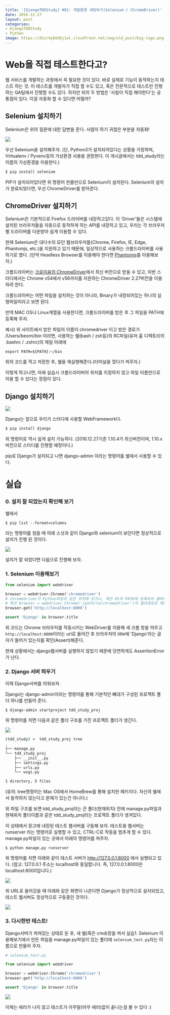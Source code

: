 ```yaml
---
title: '[DjangoTDDStudy] #01: 개발환경 세팅하기(Selenium / ChromeDriver)'
date: 2016-12-27
layout: post
categories:
- DjangoTDDStudy
- Python
image: https://d1sr4ybm5bj1wl.cloudfront.net/img/old_post/big-logo.png
---
```



# Web을 직접 테스트한다고?

웹 서비스를 개발하는 과정에서 꼭 필요한 것이 있다. 바로 실제로 기능이 동작하는지 테스트 하는 것.
이 테스트를 개발자가 직접 할 수도 있고, 혹은 전문적으로 테스트만 진행하는 QA팀에서 진행할 수도 있다.
하지만 위의 두 방법은 '사람이 직접 해야한다'는 공통점이 있다. 이걸 자동화 할 수 있다면 어떨까?

## Selenium 설치하기

Selenium은 위의 질문에 대한 답변을 준다. 사람이 하기 귀찮은 부분을 자동화!

![]({{site.static_url}}/img/dropbox/2016-12-27%2001.19.12.png)

우선 Selenium을 설치해주자.
(단, Python3가 설치되어있다는 상황을 가정하며, Virtualenv / Pyvenv등의 가상환경 사용을 권장한다. 이 게시글에서는 tdd_study라는 이름의 가상환경을 이용한다.)

```sh
$ pip install selenium
```

PIP가 설치되어있다면 위 명령어 한줄만으로 Selenium이 설치된다.
Selenium의 설치가 완료되었다면, 우선 ChromeDriver를 받아준다.

## ChromeDriver 설치하기

Selenium은 기본적으로 Firefox 드라이버를 내장하고있다. 이 'Driver'들은 시스템에 설치된 브라우저들을 자동으로 동작하게 하는 API를 내장하고 있고, 우리는 각 브라우저별 드라이버를 다운받아 쉽게 이용할 수 있다.

현재 Selenium은 대다수의 모던 웹브라우저들(Chrome, Firefox, IE, Edge, Phantomjs, etc.)을 지원하고 있기 때문에, 일상적으로 사용하는 크롬드라이버를 사용하기로 했다.
(만약 Headless Browser를 이용해야 한다면 [Phantomjs](http://phantomjs.org/)를 이용해보자.)

크롬드라이버는 [크로미움의 ChromeDriver](https://sites.google.com/a/chromium.org/chromedriver/downloads)에서 최신 버전으로 받을 수 있고, 이번 스터디에서는 Chrome v54에서 v56까지를 지원하는 ChromeDriver 2.27버전을 이용하려 한다.

크롬드라이버는 어떤 파일을 설치하는 것이 아니라, Binary가 내장되어있는 하나의 실행파일이라고 보면 된다.

만약 MAC OS나 Linux계열을 사용한다면, 크롬드라이버를 받은 후 그 파일을 PATH에 등록해 주자.

예시)
위 사이트에서 받은 파일의 이름이 chromedriver 이고 받은 경로가 
/Users/beomi/bin 이라면,
사용하는 쉘(bash / zsh등)의 RC파일(유저 홈 디렉토리의 .bashrc / .zshrc)의 제일 아래에

```
export PATH=${PATH}:~/bin
```

위의 코드를 적고 저장한 후, 쉘을 재실행해준다.(터미널을 껐다가 켜주자.)

이렇게 하고나면, 아래 실습시 크롬드라이버의 위치를 지정하지 않고 파일 이름만으로 이용 할 수 있다는 장점이 있다.

## Django 설치하기

![]({{site.static_url}}/img/dropbox/2016-12-27%2001.20.45.png)

Django는 앞으로 우리가 스터디에 사용할 WebFramework다.

```sh
$ pip install django
```

위 명령어로 역시 쉽게 설치 가능하다.
(2016.12.27기준 1.10.4가 최신버전이며, 1.10.x버전으로 스터디를 진행할 예정이다.)

pip로 Django가 설치되고 나면 django-admin 이라는 명령어를 쉘에서 사용할 수 있다.

# 실습

### 0. 설치 잘 되었는지 확인해 보기

쉘에서

```
$ pip list --format=columns
```

라는 명령어를 쳤을 때 아래 스샷과 같이 Django와 selenium이 보인다면 정상적으로 설치가 진행 된 것이다.

![]({{site.static_url}}/img/dropbox/2016-12-27%2001.22.02.png)

설치가 잘 되었다면 다음으로 진행해 보자.

### 1. Selenium 이용해보기

```py
from selenium import webdriver

browser = webdriver.Chrome('chromedriver')
# chromedriver가 Python파일과 같은 위치에 있거나, 혹은 OS의 PATH에 등록되어 쉘에서 실행 가능한 경우 위와같이 한다.
# 혹은 browser = webdriver.Chrome('/path/to/chromedriver')의 절대경로로 해도 된다.
browser.get('http://localhost:8000')

assert 'Django' in browser.title
```

위 코드는 Chrome 브라우저를 작동시키는 WebDriver를 이용해 새 크롬 창을 띄우고 `http://localhost:8000`이라는 url로 들어간 후 브라우저의 title에 'Django'라는 글자가 들어가 있는지를 확인(Assert)해준다.

현재 상황에서는 django웹서버를 실행하지 않았기 때문에 당연하게도 AssertionError가 난다.

### 2. Django 서버 띄우기

이제 Django서버를 띄워보자. 

Django는 django-admin이라는 명령어를 통해 기본적인 뼈대가 구성된 프로젝트 폴더 하나를 만들어 준다.

```
$ django-admin startproject tdd_study_proj
```

위 명령어를 치면 다음과 같은 폴더 구조를 가진 프로젝트 폴더가 생긴다.

![]({{site.static_url}}/img/dropbox/2016-12-27%2001.25.13.png)

```sh
(tdd_study) ➜  tdd_study_proj tree
.
├── manage.py
└── tdd_study_proj
    ├── __init__.py
    ├── settings.py
    ├── urls.py
    └── wsgi.py

1 directory, 5 files
```

(유의: tree명령어는 Mac OS에서 HomeBrew를 통해 설치한 패키지다. 자신의 쉘에서 동작하지 않는다고 문제가 있는건 아니다.)

위 파일 구조를 보면 tdd_study_proj라는 큰 폴더(현재위치) 안에 manage.py파일과 현재위치 폴더이름과 같은 tdd_study_proj라는 프로젝트 폴더가 생겨있다.

이 상태에서 장고에 내장된 테스트 웹서버를 구동해 보자. 테스트용 웹서버는 runserver 라는 명령어로 실행할 수 있고, CTRL-C로 작동을 멈추게 할 수 있다.
manage.py파일이 있는 곳에서 아래의 명령어를 쳐주자.

```
$ python manage.py runserver
```

위 명령어를 치면 아래와 같이 테스트 서버가 http://127.0.0.1:8000 에서 실행되고 있다.
(참고: 127.0.0.1 주소는 localhost와 동일합니다. 즉, 127.0.0.1:8000은 localhost:8000입니다.)

![]({{site.static_url}}/img/dropbox/2016-12-27%2001.34.26.png)

위 URL로 들어갔을 때 아래와 같은 화면이 나온다면 Django가 정상적으로 설치되었고, 테스트 웹서버도 정상적으로 구동중인 것이다.

![]({{site.static_url}}/img/dropbox/2016-12-27%2001.36.09.png)

### 3. 다시한번 테스트!

Django서버가 켜져있는 상태로 둔 후, 새 쉘(혹은 cmd)창을 켜서 실습1. Selenium 이용해보기에서 만든 파일을 manage.py파일이 있는 폴더에 `selenium_test.py`라는 이름으로 만들어 주자.

```py
# selenium_test.py

from selenium import webdriver

browser = webdriver.Chrome('chromedriver')
browser.get('http://localhost:8000')

assert 'Django' in browser.title
``` 

![]({{site.static_url}}/img/dropbox/2016-12-27%2001.45.10.png)

이제는 에러가 나지 않고 테스트가 아무말(아무 에러)없이 끝나는걸 볼 수 있다 :)
